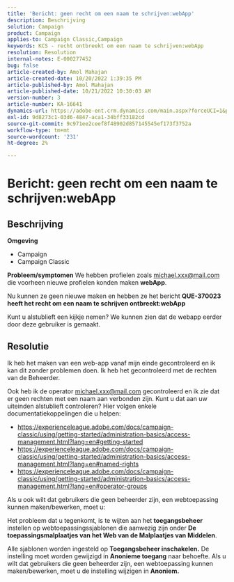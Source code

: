 ```yaml
---
title: 'Bericht: geen recht om een naam te schrijven:webApp'
description: Beschrijving
solution: Campaign
product: Campaign
applies-to: Campaign Classic,Campaign
keywords: KCS - recht ontbreekt om een naam te schrijven:webApp
resolution: Resolution
internal-notes: E-000277452
bug: false
article-created-by: Amol Mahajan
article-created-date: 10/20/2022 1:39:35 PM
article-published-by: Amol Mahajan
article-published-date: 10/21/2022 10:30:03 AM
version-number: 3
article-number: KA-16641
dynamics-url: https://adobe-ent.crm.dynamics.com/main.aspx?forceUCI=1&pagetype=entityrecord&etn=knowledgearticle&id=e3766aa1-7c50-ed11-bba2-00224808664b
exl-id: 9d8273c1-03d6-4847-aca1-34bff33182cd
source-git-commit: 9c971ee2ceef8f48902d857145545ef173f3752a
workflow-type: tm+mt
source-wordcount: '231'
ht-degree: 2%

---
```


# Bericht: geen recht om een naam te schrijven:webApp

## Beschrijving

<b>Omgeving</b>
- Campaign
- Campaign Classic

<b>Probleem/symptomen</b>
We hebben profielen zoals michael.xxx@mail.com die voorheen nieuwe profielen konden maken <b>webApp</b>.

Nu kunnen ze geen nieuwe maken en hebben ze het bericht <b>QUE-370023 heeft het recht om een naam te schrijven ontbreekt:webApp</b>

Kunt u alstublieft een kijkje nemen? We kunnen zien dat de webapp eerder door deze gebruiker is gemaakt.




## Resolutie


Ik heb het maken van een web-app vanaf mijn einde gecontroleerd en ik kan dit zonder problemen doen. Ik heb het gecontroleerd met de rechten van de Beheerder.

Ook heb ik de operator michael.xxx@mail.com gecontroleerd en ik zie dat er geen rechten met een naam aan verbonden zijn. Kunt u dat aan uw uiteinden alstublieft controleren? Hier volgen enkele documentatiekoppelingen die u helpen:

- https://experienceleague.adobe.com/docs/campaign-classic/using/getting-started/administration-basics/access-management.html?lang=en#getting-started
- https://experienceleague.adobe.com/docs/campaign-classic/using/getting-started/administration-basics/access-management.html?lang=en#named-rights
- https://experienceleague.adobe.com/docs/campaign-classic/using/getting-started/administration-basics/access-management.html?lang=en#operator-groups


Als u ook wilt dat gebruikers die geen beheerder zijn, een webtoepassing kunnen maken/bewerken, moet u:

Het probleem dat u tegenkomt, is te wijten aan het <b>toegangsbeheer</b> instellen op webtoepassingssjablonen die aanwezig zijn onder <b>De toepassingsmalplaatjes van het Web van de Malplaatjes van Middelen</b>.

Alle sjablonen worden ingesteld op <b>Toegangsbeheer inschakelen.</b> De instelling moet worden gewijzigd in <b>Anonieme toegang</b> naar behoefte. Als u wilt dat gebruikers die geen beheerder zijn, een webtoepassing kunnen maken/bewerken, moet u de instelling wijzigen in <b>Anoniem.</b>
